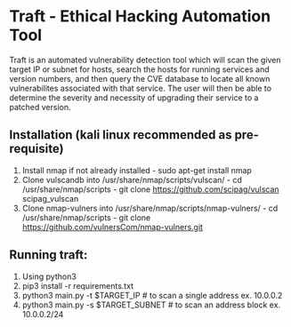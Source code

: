 # Traft - Ethical Hacking Automation Tool

Traft is an automated vulnerability detection tool which will scan the given target IP or subnet for hosts, search the hosts for running services and version numbers, and then query the CVE database to locate all known vulnerabilites associated with that service.  The user will then be able to determine the severity and necessity of upgrading their service to a patched version.


## Installation (kali linux recommended as pre-requisite)
1. Install nmap if not already installed 
        - sudo apt-get install nmap
2. Clone vulscandb into /usr/share/nmap/scripts/vulscan/
        - cd /usr/share/nmap/scripts
        - git clone https://github.com/scipag/vulscan scipag_vulscan
3. Clone nmap-vulners into /usr/share/nmap/scripts/nmap-vulners/
        - cd /usr/share/nmap/scripts
        - git clone https://github.com/vulnersCom/nmap-vulners.git

## Running traft:
1. Using python3
2. pip3 install -r requirements.txt
3. python3 main.py -t $TARGET_IP       # to scan a single address ex. 10.0.0.2
4. python3 main.py -s $TARGET_SUBNET   # to scan an address block ex. 10.0.0.2/24

